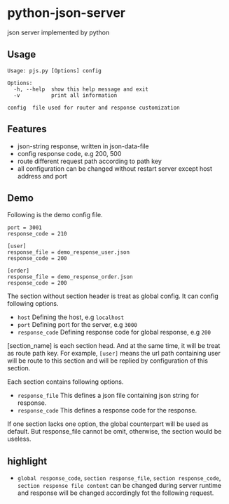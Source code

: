 # python-json-server
json server implemented by python

## Usage 

```
Usage: pjs.py [Options] config

Options:
  -h, --help  show this help message and exit
  -v          print all information

config  file used for router and response customization
```
  
## Features
*  json-string response, written in json-data-file
*  config response code, e.g 200, 500
*  route different request path according to path key
*  all configuration can be changed without restart server except host address and port

## Demo
Following is the demo config file.  

```
port = 3001
response_code = 210

[user]
response_file = demo_response_user.json
response_code = 200

[order]
response_file = demo_response_order.json
response_code = 200
```

The section without section header is treat as global config. It can config following options.  

* `host`  Defining the host, e.g `localhost`
* `port`  Defining port for the server, e.g `3000`
* `response_code`  Defining response code for global response, e.g `200`

[section_name] is each section head. And at the same time, it will be treat as route path key. 
For example, `[user]` means the url path containing user will be route to this section and will be replied by configuration of this section.  

Each section contains following options.  

* `response_file`  This defines a json file containing json string for response.
* `response_code`  This defines a response code for the response.

If one section lacks one option, the global counterpart will be used as default. But response_file cannot be omit, otherwise, the section would be useless.

## highlight
* `global response_code`, `section response_file`, `section response_code`, `section response file content` can be changed during server runtime and response will be changed accordingly fot the following request.  
